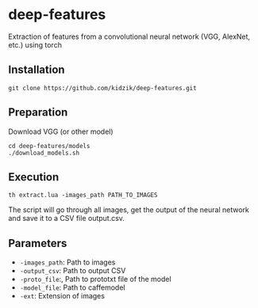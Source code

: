 # deep-features
Extraction of features from a convolutional neural network (VGG, AlexNet, etc.) using torch

## Installation
    git clone https://github.com/kidzik/deep-features.git

## Preparation
Download VGG (or other model)

    cd deep-features/models
    ./download_models.sh

## Execution
    th extract.lua -images_path PATH_TO_IMAGES

The script will go through all images, get the output of the neural network and save it to a CSV file output.csv.

## Parameters
* `-images_path`: Path to images
* `-output_csv`: Path to output CSV
* `-proto_file`:, Path to prototxt file of the model
* `-model_file`: Path to caffemodel
* `-ext`: Extension of images
